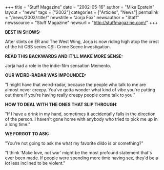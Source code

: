 +++
title = "Stuff Magazine"
date = "2002-05-16"
author = "Mika Epstein"
layout = "news"
tags = ["2002"]
categories = ["Articles", "News"]
permalink = "/news/2002/:title/"
newstitle = "Jorja Fox"
newsauthor = "Staff"
newssource = "Stuff Magazine"
newsurl = "http://stuffmagazine.com/"
+++

**BEST IN SHOWS:**

After stints on ER and The West Wing, Jorja is now riding high atop the crest of the hit CBS series CSI: Crime Scene Investigation.

**READ THIS BACKWARDS AND IT'LL MAKE MORE SENSE:**  
  
Jorja had a role in the indie-film sensation Memento.

**OUR WEIRD-RADAR WAS IMPOUNDED:**

"I might have that weird-radar, because the people who talk to me are almost never creepy. You've gotta wonder what kind of vibe you're putting out there if you're having really creepy people come talk to you."

**HOW TO DEAL WITH THE ONES THAT SLIP THROUGH:**  
  
"If I have a drink in my hand, sometimes it accidentally falls in the direction of the person. I haven't gone home with anybody who tried to pick me up in a long time."

**WE FORGOT TO ASK:**
  
"You're not going to ask me what my favorite dildo is or something?"

"I think &#8216;Make love, not war' might be the most profound statement that's ever been made. If people were spending more time having sex, they'd be a lot less inclined to be violent."

